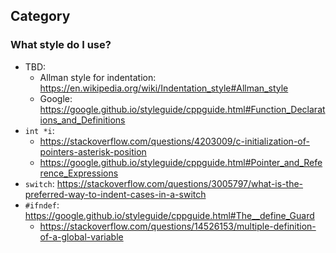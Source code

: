 ## Category

### What style do I use?
- TBD:
  - Allman style for indentation: https://en.wikipedia.org/wiki/Indentation_style#Allman_style
  - Google: https://google.github.io/styleguide/cppguide.html#Function_Declarations_and_Definitions
- `int *i`:
  - https://stackoverflow.com/questions/4203009/c-initialization-of-pointers-asterisk-position
  - https://google.github.io/styleguide/cppguide.html#Pointer_and_Reference_Expressions
- `switch`: https://stackoverflow.com/questions/3005797/what-is-the-preferred-way-to-indent-cases-in-a-switch
- `#ifndef`: https://google.github.io/styleguide/cppguide.html#The__define_Guard
  - https://stackoverflow.com/questions/14526153/multiple-definition-of-a-global-variable
